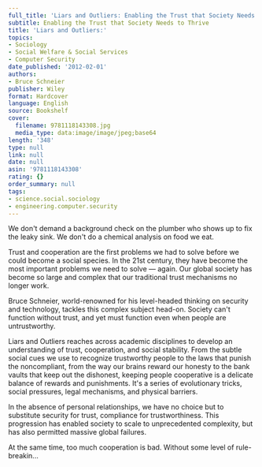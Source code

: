 ```yaml
---
full_title: 'Liars and Outliers: Enabling the Trust that Society Needs to Thrive'
subtitle: Enabling the Trust that Society Needs to Thrive
title: 'Liars and Outliers:'
topics:
- Sociology
- Social Welfare & Social Services
- Computer Security
date_published: '2012-02-01'
authors:
- Bruce Schneier
publisher: Wiley
format: Hardcover
language: English
source: Bookshelf
cover:
  filename: 9781118143308.jpg
  media_type: data:image/image/jpeg;base64
length: '348'
type: null
link: null
date: null
asin: '9781118143308'
rating: {}
order_summary: null
tags:
- science.social.sociology
- engineering.computer.security
---
```

We don't demand a background check on the plumber who shows up to fix the leaky sink. We don't do a chemical analysis on food we eat.

Trust and cooperation are the first problems we had to solve before we could become a social species. In the 21st century, they have become the most important problems we need to solve — again. Our global society has become so large and complex that our traditional trust mechanisms no longer work.

Bruce Schneier, world-renowned for his level-headed thinking on security and technology, tackles this complex subject head-on. Society can't function without trust, and yet must function even when people are untrustworthy.

Liars and Outliers reaches across academic disciplines to develop an understanding of trust, cooperation, and social stability. From the subtle social cues we use to recognize trustworthy people to the laws that punish the noncompliant, from the way our brains reward our honesty to the bank vaults that keep out the dishonest, keeping people cooperative is a delicate balance of rewards and punishments. It's a series of evolutionary tricks, social pressures, legal mechanisms, and physical barriers.

In the absence of personal relationships, we have no choice but to substitute security for trust, compliance for trustworthiness. This progression has enabled society to scale to unprecedented complexity, but has also permitted massive global failures.

At the same time, too much cooperation is bad. Without some level of rule-breakin...
